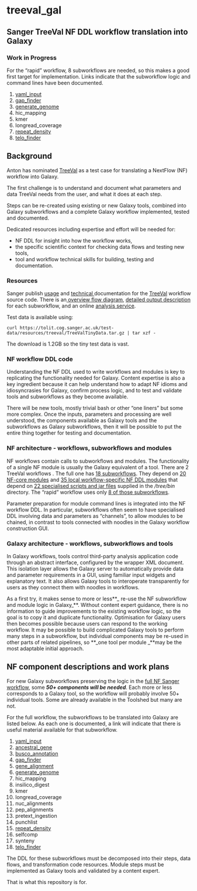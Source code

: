 # treeval_gal

## Sanger TreeVal NF DDL workflow translation into Galaxy

### Work in Progress

For the “rapid” workflow, 8 subworkflows are needed, so this makes a good first target for implementation.
Links indicate that the subworkflow logic and command lines have been documented.

1. [yaml_input](yaml_input)
4. [gap_finder](gap_finder)
6.  [generate_genome](generate_genome)
7. hic_mapping
9. kmer
10. longread_coverage
15. [repeat_density](repeat_density)
18. [telo_finder](telo_finder)


<h2>Background</h2>

Anton has nominated [TreeVal](https://github.com/sanger-tol/treeval/tree/dev) as a test case for translating a NextFlow (NF) workflow into Galaxy.

The first challenge is to understand and document what parameters and data TreeVal needs from the user, and what it does at each step.

Steps can be re-created using existing or new Galaxy tools, combined into Galaxy subworkflows and a complete Galaxy workflow implemented, tested and documented.

Dedicated resources including expertise and effort will be needed for:



* NF DDL for insight into how the workflow works,
* the specific scientific context for checking data flows and testing new tools,
* tool and workflow technical skills for building, testing and documentation.

<h3>Resources</h3>


Sanger publish [usage](https://pipelines.tol.sanger.ac.uk/treeval/dev/usage) and [technical ](https://github.com/sanger-tol/treeval/blob/dev/docs/usage.md)documentation for the [TreeVal](https://github.com/sanger-tol/treeval/tree/dev) workflow source code. There is an[ overview flow diagram](https://raw.githubusercontent.com/sanger-tol/treeval/dev/docs/images/v1-1-0/treeval_1_1_0_full_diagram.png), [detailed output description](https://github.com/sanger-tol/treeval/blob/dev/docs/output.md) for each subworkflow, and an online [analysis service](https://pipelines.tol.sanger.ac.uk/launch?id=1700725399_4e71a73a94cf).

Test data is available using:


```
curl https://tolit.cog.sanger.ac.uk/test-data/resources/treeval/TreeValTinyData.tar.gz | tar xzf -
```


The download is 1.2GB so the tiny test data is vast.

<h3>NF workflow DDL code</h3>


Understanding the NF DDL used to write workflows and modules is key to replicating the functionality needed for Galaxy. Content expertise is also a key ingredient because it can help understand how to adapt NF idioms and idiosyncrasies for Galaxy, confirm process logic, and to test and validate tools and subworkflows as they become available.

There will be new tools, mostly trivial bash or other “one liners” but some more complex. Once the inputs, parameters and processing are well understood, the components available as Galaxy tools and the subworkflows as Galaxy subworkflows, then it will be possible to put the entire thing together for testing and documentation.

<h3>NF architecture - workflows, subworkflows and modules</h3>


NF workflows contain calls to subworkflows and modules. The functionality of a single NF module is usually the Galaxy equivalent of a tool. There are 2 TreeVal workflows . The full one has [18 subworkflows](https://github.com/sanger-tol/treeval/tree/dev/subworkflows/local). They depend on [20 NF-core modules](https://github.com/sanger-tol/treeval/tree/dev/modules/nf-core) and [35 local workflow-specific NF DDL modules](https://github.com/sanger-tol/treeval/tree/dev/subworkflows/local) that depend on [22 specialised scripts and jar files](https://github.com/sanger-tol/treeval/tree/dev/bin) supplied in the _/tree/bin_ directory.  The “rapid” workflow uses only [8 of those subworkflows](https://github.com/sanger-tol/treeval/blob/dev/workflows/treeval_rapid.nf).

Parameter preparation for module command lines is integrated into the NF workflow DDL. In particular, subworkflows often seem to have specialised DDL involving data and parameters as “channels”, to allow modules to be chained, in contrast to tools connected with noodles in the Galaxy workflow construction GUI.

<h3>Galaxy architecture - workflows, subworkflows and tools</h3>


In Galaxy workflows, tools control third-party analysis application code through an abstract interface, configured by the wrapper XML document. This isolation layer allows the Galaxy server to automatically provide data and parameter requirements in a GUI, using familiar input widgets and explanatory text. It also allows Galaxy tools to interoperate transparently for users as they connect them with noodles in workflows.

As a first try, it makes sense to more or less**_ re-use the NF subworkflow and module logic in Galaxy_**. Without content expert guidance, there is no information to guide improvements to the existing workflow logic, so the goal is to copy it and duplicate functionality. Optimisation for Galaxy users then becomes possible because users can respond to the working workflow. It may be possible to build complicated Galaxy tools to perform many steps in a subworkflow, but individual components may be re-used in other parts of related pipelines, so **_one tool per module _**may be the most adaptable initial approach.


<h2>NF component descriptions and work plans</h2>

For new Galaxy subworkflows preserving the logic in
the [full NF Sanger workflow](https://raw.githubusercontent.com/sanger-tol/treeval/dev/docs/images/v1-1-0/treeval_1_1_0_full_diagram.png),
some **_50+ components will be needed_**.
Each more or less corresponds to a Galaxy tool, so the workflow will probably involve 50+ individual tools.
Some are already available in the Toolshed but many are not.

For the full workflow, the subworkflows to be translated into Galaxy are listed below.
As each one is documented, a link will indicate that there is useful material available for that subworkflow.

1. [yaml_input](yaml_input)
2. [ancestral_gene](ancestral_gene)
3. [busco_annotation](busco_annotation)
4. [gap_finder](gap_finder)
5. [gene_alignment](gene_alignment)
6. [generate_genome](generate_genome)
7. hic_mapping
8. insilico_digest
9. kmer
10. longread_coverage
11. nuc_alignments
12. pep_alignments
13. pretext_ingestion
14. punchlist
15. [repeat_density](repeat_density)
16. selfcomp
17. synteny
18. [telo_finder](telo_finder)

The DDL for these subworkflows must be decomposed into their steps, data flows, and transformation code resources. Module steps must be implemented as Galaxy tools and validated by a content expert.

That is what this repository is for.
